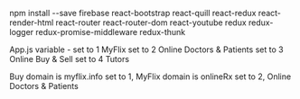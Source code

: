 npm install --save firebase react-bootstrap react-quill react-redux react-render-html react-router react-router-dom react-youtube redux  redux-logger redux-promise-middleware redux-thunk
 
 
 App.js
 	variable - set to 1
		MyFlix
	set to 2
		Online Doctors & Patients 
	set to 3
		Online Buy & Sell
	set to 4
		Tutors 
		
		
Buy
	domain is myflix.info
		set to 1, MyFlix
	domain is onlineRx
		set to 2, 
			Online Doctors & Patients